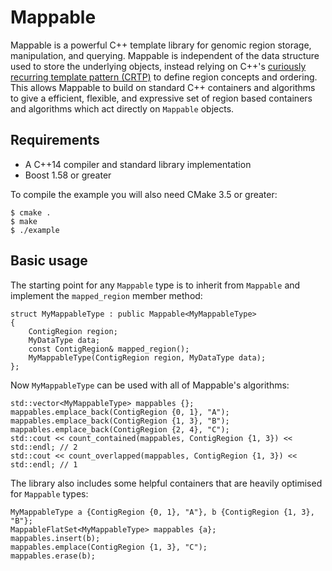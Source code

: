 # Mappable

Mappable is a powerful C++ template library for genomic region storage, manipulation, and querying. Mappable is independent of the data structure used to store the underlying objects, instead relying on C++'s [curiously recurring template pattern (CRTP)](https://en.wikipedia.org/wiki/Curiously_recurring_template_pattern) to define region concepts and ordering. This allows Mappable to build on standard C++ containers and algorithms to give a efficient, flexible, and expressive set of region based containers and algorithms which act directly on `Mappable` objects.

## Requirements

* A C++14 compiler and standard library implementation
* Boost 1.58 or greater

To compile the example you will also need CMake 3.5 or greater:

```shell
$ cmake .
$ make
$ ./example
```

## Basic usage

The starting point for any `Mappable` type is to inherit from `Mappable` and implement the `mapped_region` member method:

    struct MyMappableType : public Mappable<MyMappableType>
    {
        ContigRegion region;
        MyDataType data;
        const ContigRegion& mapped_region();
        MyMappableType(ContigRegion region, MyDataType data);
    };

Now `MyMappableType` can be used with all of Mappable's algorithms:

    std::vector<MyMappableType> mappables {};
    mappables.emplace_back(ContigRegion {0, 1}, "A");
    mappables.emplace_back(ContigRegion {1, 3}, "B");
    mappables.emplace_back(ContigRegion {2, 4}, "C");
    std::cout << count_contained(mappables, ContigRegion {1, 3}) << std::endl; // 2
    std::cout << count_overlapped(mappables, ContigRegion {1, 3}) << std::endl; // 1

The library also includes some helpful containers that are heavily optimised for `Mappable` types:

    MyMappableType a {ContigRegion {0, 1}, "A"}, b {ContigRegion {1, 3}, "B"};
    MappableFlatSet<MyMappableType> mappables {a};
    mappables.insert(b);
    mappables.emplace(ContigRegion {1, 3}, "C");
    mappables.erase(b);

